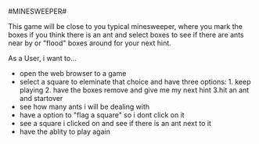 #MINESWEEPER#

This game will be close to you typical minesweeper, where you mark the boxes if you think there is an ant and select boxes to see if there are ants near by or "flood" boxes around for your next hint.

As a User, i want to...
- open the web browser to a game
- select a square to eleminate that choice and have three options: 1. keep playing 2. have the boxes remove and give me my next hint 3.hit an ant and startover
- see how many ants i will be dealing with
- have a option to "flag a square" so i dont click on it
- see a square i clicked on and see if there is an ant next to it
- have the ablity to play again